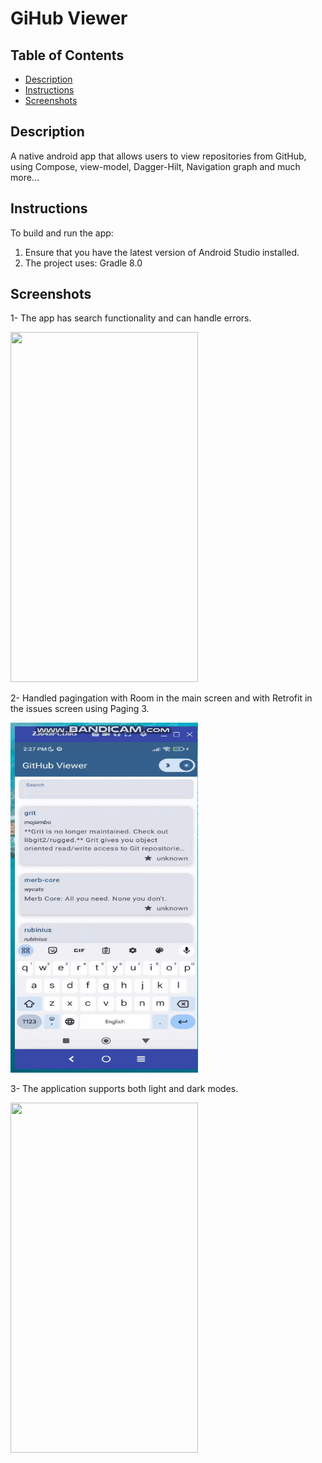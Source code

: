 # GiHub Viewer

## Table of Contents
- [Description](#description)
- [Instructions](#instructions)
- [Screenshots](#screenshots)

## Description

A native android app that allows users to view repositories from GitHub, using Compose, view-model, Dagger-Hilt, Navigation graph and much more...

## Instructions

To build and run the app:
1. Ensure that you have the latest version of Android Studio installed.
2. The project uses: Gradle 8.0

## Screenshots

1- The app has search functionality and can handle errors.

<img src="preview/show_1.gif" width="300" height="560"/>

2- Handled pagingation with Room in the main screen and with Retrofit in the issues screen using Paging 3.

<img src="preview/show_2.gif" width="300" height="560"/>

3- The application supports both light and dark modes.

<img src="preview/show_3.gif" width="300" height="560"/>
